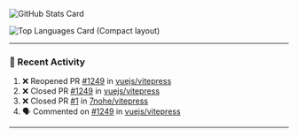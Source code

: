 ![GitHub Stats Card](https://github-readme-stats.vercel.app/api?username=7nohe&count_private=true&theme=react)

![Top Languages Card (Compact layout)](https://github-readme-stats.vercel.app/api/top-langs/?username=7nohe&layout=compact&theme=react)

---

### :koala: Recent Activity

<!--START_SECTION:activity-->
1. ❌ Reopened PR [#1249](https://github.com/vuejs/vitepress/pull/1249) in [vuejs/vitepress](https://github.com/vuejs/vitepress)
2. ❌ Closed PR [#1249](https://github.com/vuejs/vitepress/pull/1249) in [vuejs/vitepress](https://github.com/vuejs/vitepress)
3. ❌ Closed PR [#1](https://github.com/7nohe/vitepress/pull/1) in [7nohe/vitepress](https://github.com/7nohe/vitepress)
4. 🗣 Commented on [#1249](https://github.com/vuejs/vitepress/issues/1249) in [vuejs/vitepress](https://github.com/vuejs/vitepress)
<!--END_SECTION:activity-->

---

